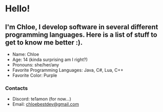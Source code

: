 # Hello!
## I'm Chloe, I develop software in several different programming languages. Here is a list of stuff to get to know me better :).
- Name: Chloe
- Age: 14 (kinda surprising am I right?)
- Pronouns: she/her/any
- Favorite Programming Languages: Java, C#, Lua, C++
- Favorite Color: Purple

### Contacts
- Discord: te1amon (for now...)
- Email: chloebestdev@gmail.com

